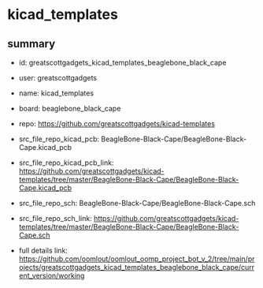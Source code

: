 # kicad_templates
 
## summary 
* id: greatscottgadgets_kicad_templates_beaglebone_black_cape
* user: greatscottgadgets
* name: kicad_templates
* board: beaglebone_black_cape
* repo: https://github.com/greatscottgadgets/kicad-templates
* src_file_repo_kicad_pcb: BeagleBone-Black-Cape/BeagleBone-Black-Cape.kicad_pcb
* src_file_repo_kicad_pcb_link: https://github.com/greatscottgadgets/kicad-templates/tree/master/BeagleBone-Black-Cape/BeagleBone-Black-Cape.kicad_pcb


* src_file_repo_sch: BeagleBone-Black-Cape/BeagleBone-Black-Cape.sch
* src_file_repo_sch_link: https://github.com/greatscottgadgets/kicad-templates/tree/master/BeagleBone-Black-Cape/BeagleBone-Black-Cape.sch
* full details link: https://github.com/oomlout/oomlout_oomp_project_bot_v_2/tree/main/projects/greatscottgadgets_kicad_templates_beaglebone_black_cape/current_version/working  






